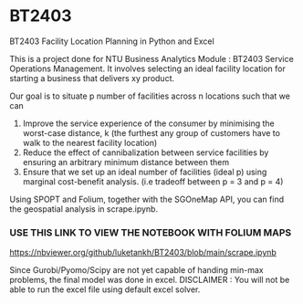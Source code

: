 # BT2403
BT2403 Facility Location Planning in Python and Excel

This is a project done for NTU Business Analytics Module : BT2403 Service Operations Management. 
It involves selecting an ideal facility location for starting a business that delivers xy product.

Our goal is to situate p number of facilities across n locations such that we can 
1. Improve the service experience of the consumer by minimising the worst-case distance, k (the furthest any group of customers have to walk to the nearest facility location)
2. Reduce the effect of cannibalization between service facilities by ensuring an arbitrary minimum distance between them 
3. Ensure that we set up an ideal number of facilities (ideal p) using marginal cost-benefit analysis. (i.e tradeoff between p = 3 and p = 4)

Using SPOPT and Folium, together with the SGOneMap API, you can find the geospatial analysis in scrape.ipynb. 

### USE THIS LINK TO VIEW THE NOTEBOOK WITH FOLIUM MAPS ### 
https://nbviewer.org/github/luketankh/BT2403/blob/main/scrape.ipynb

Since Gurobi/Pyomo/Scipy are not yet capable of handing min-max problems, the final model was done in excel. 
DISCLAIMER : You will not be able to run the excel file using default excel solver.
